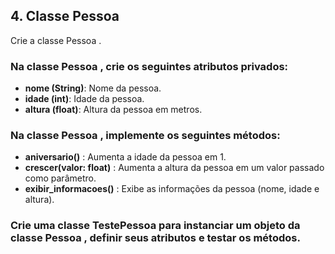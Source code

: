 ## 4. Classe Pessoa
Crie a classe Pessoa .
### Na classe Pessoa , crie os seguintes atributos privados:
- **nome (String)**: Nome da pessoa.
- **idade (int)**: Idade da pessoa.
- **altura (float)**: Altura da pessoa em metros.
### Na classe Pessoa , implemente os seguintes métodos:
- **aniversario()** : Aumenta a idade da pessoa em 1.
- **crescer(valor: float)** : Aumenta a altura da pessoa em um valor passado como parâmetro.
- **exibir_informacoes()** : Exibe as informações da pessoa (nome, idade e altura).
### Crie uma classe TestePessoa para instanciar um objeto da classe Pessoa , definir seus atributos e testar os métodos.